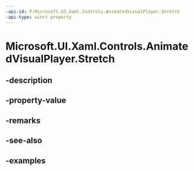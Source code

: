 ```yaml
---
-api-id: P:Microsoft.UI.Xaml.Controls.AnimatedVisualPlayer.Stretch
-api-type: winrt property
---
```


<!-- Property syntax.
public Stretch Stretch { get;  set; }
-->

# Microsoft.UI.Xaml.Controls.AnimatedVisualPlayer.Stretch

## -description

## -property-value

## -remarks

## -see-also

## -examples

